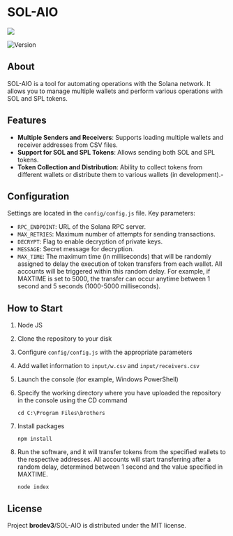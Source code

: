 # SOL-AIO

<p>
      <img src="https://i.ibb.co/3sHQCSp/av.jpg" >
</p>

<p >
   <img src="https://img.shields.io/badge/build-v_1.0-brightgreen?label=Version" alt="Version">
</p>


## About

SOL-AIO is a tool for automating operations with the Solana network. It allows you to manage multiple wallets and perform various operations with SOL and SPL tokens.


## Features
- **Multiple Senders and Receivers**: Supports loading multiple wallets and receiver addresses from CSV files.
- **Support for SOL and SPL Tokens**: Allows sending both SOL and SPL tokens.
- **Token Collection and Distribution**: Ability to collect tokens from different wallets or distribute them to various wallets (in development).- 

 ## Configuration
Settings are located in the `config/config.js` file. Key parameters:

- `RPC_ENDPOINT`: URL of the Solana RPC server.
- `MAX_RETRIES`: Maximum number of attempts for sending transactions.
- `DECRYPT`: Flag to enable decryption of private keys.
- `MESSAGE`: Secret message for decryption.
- `MAX_TIME`: The maximum time (in milliseconds) that will be randomly assigned to delay the execution of token transfers from each wallet. All accounts will be triggered within this random delay. For example, if MAXTIME is set to 5000, the transfer can occur anytime between 1 second and 5 seconds (1000-5000 milliseconds).

 ## How to Start

1. Node JS
2. Clone the repository to your disk
3. Configure `config/config.js` with the appropriate parameters
4. Add wallet information to `input/w.csv` and `input/receivers.csv`
5. Launch the console (for example, Windows PowerShell)
6. Specify the working directory where you have uploaded the repository in the console using the CD command
    ```
    cd C:\Program Files\brothers
    ```
7. Install packages
   
    ```
    npm install
    ```
8. Run the software, and it will transfer tokens from the specified wallets to the respective addresses. All accounts will start transferring after a random delay, determined between 1 second and the value specified in MAXTIME.
    ```
    node index
    ```





## License

Project **brodev3**/SOL-AIO is distributed under the MIT license.
